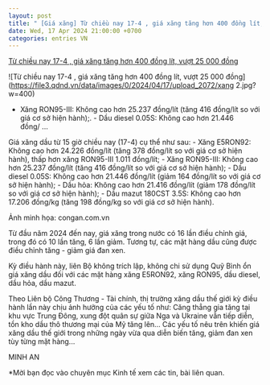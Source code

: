 ```yaml
---
layout: post
title: " [Giá xăng] Từ chiều nay 17-4 , giá xăng tăng hơn 400 đồng lít, vượt 25 000 đồng"
date: Wed, 17 Apr 2024 21:00:00 +0700
categories: entries VN
---
```

[Từ chiều nay 17-4 , giá xăng tăng hơn 400 đồng lít, vượt 25 000 đồng](https://www.qdnd.vn/kinh-te/tin-tuc/tu-chieu-nay-17-4-gia-xang-tang-hon-400-dong-lit-vuot-25-000-dong-lit-773169)

![Từ chiều nay 17-4 , giá xăng tăng hơn 400 đồng lít, vượt 25 000 đồng](https://file3.qdnd.vn/data/images/0/2024/04/17/upload_2072/xang 2.jpg?w=400)

- Xăng RON95-III: Không cao hơn 25.237 đồng/lít (tăng 416 đồng/lít so với giá cơ sở hiện hành);. - Dầu diesel 0.05S: Không cao hơn 21.446 đồng/ ...

Giá xăng dầu từ 15 giờ chiều nay (17-4) cụ thể như sau: - Xăng E5RON92: Không cao hơn 24.226 đồng/lít (tăng 378 đồng/lít so với giá cơ sở hiện hành), thấp hơn xăng RON95-III 1.011 đồng/lít; - Xăng RON95-III: Không cao hơn 25.237 đồng/lít (tăng 416 đồng/lít so với giá cơ sở hiện hành); - Dầu diesel 0.05S: Không cao hơn 21.446 đồng/lít (giảm 164 đồng/lít so với giá cơ sở hiện hành); - Dầu hỏa: Không cao hơn 21.416 đồng/lít (giảm 178 đồng/lít so với giá cơ sở hiện hành); - Dầu mazut 180CST 3.5S: Không cao hơn 17.206 đồng/kg (tăng 198 đồng/kg so với giá cơ sở hiện hành).

Ảnh minh họa: congan.com.vn

Từ đầu năm 2024 đến nay, giá xăng trong nước có 16 lần điều chỉnh giá, trong đó có 10 lần tăng, 6 lần giảm. Tương tự, các mặt hàng dầu cũng được điều chỉnh tăng - giảm giá đan xen.

Kỳ điều hành này, liên Bộ không trích lập, không chi sử dụng Quỹ Bình ổn giá xăng dầu đối với các mặt hàng xăng E5RON92, xăng RON95, dầu diesel, dầu hỏa, dầu mazut.

Theo Liên bộ Công Thương - Tài chính, thị trường xăng dầu thế giới kỳ điều hành lần này chịu ảnh hưởng của các yếu tố như: Căng thẳng gia tăng tại khu vực Trung Đông, xung đột quân sự giữa Nga và Ukraine vẫn tiếp diễn, tồn kho dầu thô thương mại của Mỹ tăng lên… Các yếu tố nêu trên khiến giá xăng dầu thế giới trong những ngày vừa qua diễn biến tăng, giảm đan xen tùy từng mặt hàng...

MINH AN

*Mời bạn đọc vào chuyên mục Kinh tế xem các tin, bài liên quan.

